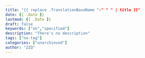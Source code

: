 ```yaml
---
title: "{{ replace .TranslationBaseName "-" " " | title }}"
date: {{ .Date }}
lastmod: {{ .Date }}
draft: false
keywords: ["un","specified"]
description: "There's no description"
tags: ["no-tag"]
categories: ["unarchieved"]
author: "ZZQ"
---
```


<!--more-->
